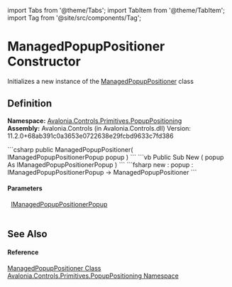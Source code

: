 import Tabs from '@theme/Tabs'; 
import TabItem from '@theme/TabItem'; 
import Tag from '@site/src/components/Tag'; 

# ManagedPopupPositioner Constructor


Initializes a new instance of the <a href="T_Avalonia_Controls_Primitives_PopupPositioning_ManagedPopupPositioner">ManagedPopupPositioner</a> class



## Definition
**Namespace:** <a href="N_Avalonia_Controls_Primitives_PopupPositioning">Avalonia.Controls.Primitives.PopupPositioning</a>  
**Assembly:** Avalonia.Controls (in Avalonia.Controls.dll) Version: 11.2.0+68ab391c0a3653e0722638e29fcbd9633c7fd386

<Tabs groupId="api-code-preview">
<TabItem value="csharp" label="C#">
```csharp
public ManagedPopupPositioner(
	IManagedPopupPositionerPopup popup
)
```
</TabItem>
<TabItem value="vb" label="VB">
```vb
Public Sub New ( 
	popup As IManagedPopupPositionerPopup
)
```
</TabItem>
<TabItem value="fsharp" label="F#">
```fsharp
new : 
        popup : IManagedPopupPositionerPopup -> ManagedPopupPositioner
```
</TabItem>
</Tabs>



#### Parameters
<dl><dt>  <a href="T_Avalonia_Controls_Primitives_PopupPositioning_IManagedPopupPositionerPopup">IManagedPopupPositionerPopup</a></dt><dd> </dd></dl>

## See Also


#### Reference
<a href="T_Avalonia_Controls_Primitives_PopupPositioning_ManagedPopupPositioner">ManagedPopupPositioner Class</a>  
<a href="N_Avalonia_Controls_Primitives_PopupPositioning">Avalonia.Controls.Primitives.PopupPositioning Namespace</a>  
